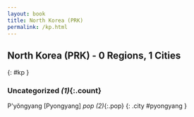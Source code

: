 ```yaml
---
layout: book
title: North Korea (PRK)
permalink: /kp.html
---
```


## North Korea (PRK) - 0 Regions, 1 Cities
{: #kp }





### Uncategorized _(1)_{:.count}


P'yŏngyang [Pyongyang]  _pop (2)_{:.pop} {: .city #pyongyang } <br>


 
